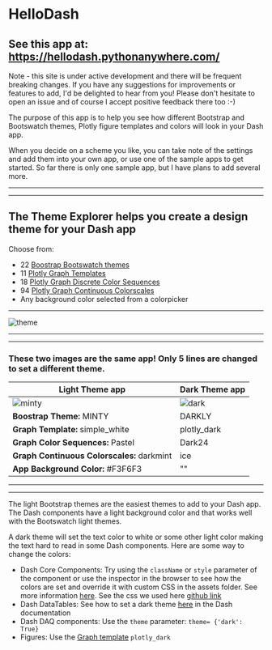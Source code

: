 # HelloDash
## See this app at:  https://hellodash.pythonanywhere.com/

Note - this site is under active development and there will be frequent breaking changes.  If you have any suggestions
for improvements or features to add, I'd be delighted to hear from you!  Please don't hesitate to open an issue and of course
I accept positive feedback there too :-)

The purpose of this app is to help you see how different Bootstrap and Bootswatch themes, Plotly figure templates and colors 
will look in your Dash app.  

When you decide on a scheme you like, you can take note of the settings and add them into your own app, or use one of the
sample apps to get started.  So far there is only one sample app, but I have plans to add several more.  

-------------
------------

## The Theme Explorer helps you create a design theme for your Dash app

Choose from:
 - 22 [Boostrap Bootswatch themes](https://www.bootstrapcdn.com/bootswatch/)
 - 11 [Plotly Graph Templates](https://plotly.com/python/templates/)
 - 18 [Plotly Graph Discrete Color Sequences](https://plotly.com/python/builtin-colorscales/#discrete-color-sequences)
 - 94 [Plotly Graph Continuous Colorscales](https://plotly.com/python/builtin-colorscales/)
 - Any background color selected from a colorpicker


-------------


![theme](https://user-images.githubusercontent.com/72614349/108897468-5f28f100-75d3-11eb-9f5f-095315cc1516.gif)

--------------
---------------

### These two images are the same app!  Only 5 lines are changed to set a different theme.



|Light Theme app     | Dark Theme app |
| ----------- | ----------- |
| ![minty](https://user-images.githubusercontent.com/72614349/108880577-aa390900-75bf-11eb-8cb2-d246b342f4b5.png#thumbnail) | ![dark](https://user-images.githubusercontent.com/72614349/108880544-a1483780-75bf-11eb-913d-09c10adbe537.png#thumbnail) |
| __Boostrap Theme:__ MINTY | DARKLY
| __Graph Template:__ simple_white | plotly_dark|
| __Graph Color Sequences:__ Pastel | Dark24|
| __Graph Continuous Colorscales:__ darkmint | ice|
| __App Background Color:__ #F3F6F3 | ""|



------
-------


The light Bootstrap themes are the easiest themes to add to your Dash app.  The Dash components have a light background color and that works well with the Bootswatch light themes.

A dark theme will set the text color to white or some other light color making the text  hard  to read in some Dash components. Here are some way to change the colors:
-  Dash Core Components:  Try using the `className` or `style` parameter of the component or use the inspector in the browser to see how the colors are set and override it with custom CSS in the assets folder. 
See more information [here](https://dash.plotly.com/external-resources).   See the css we used here [ github link](https://github.com/AnnMarieW/HelloDash/blob/main/assets/mycss.css) 
-  Dash DataTables:  See how to set a dark theme [here](https://dash.plotly.com/datatable/style) in the Dash documentation
-  Dash DAQ components: Use the `theme` parameter:   `theme= {'dark': True}`
-  Figures: Use the [Graph template](https://plotly.com/python/templates/)  `plotly_dark`
